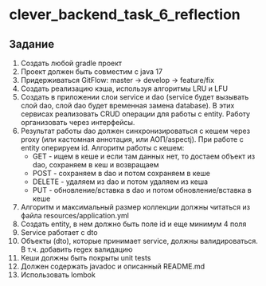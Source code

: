 # clever_backend_task_6_reflection

## Задание
1. Создать любой gradle проект
2. Проект должен быть совместим с java 17
3. Придерживаться GitFlow: master -> develop -> feature/fix
4. Создать реализацию кэша, используя алгоритмы LRU и LFU
5. Создать в приложении слои service и dao (service будет вызывать слой dao, слой dao будет временная замена database). В этих сервисах реализовать CRUD операции для работы с entity. Работу организовать через интерфейсы.
6. Результат работы dao должен синхронизироваться с кешем через proxy (или кастомная аннотация, или АОП/aspectj). При работе с entity оперируем id. Алгоритм работы с кешем:
    - GET - ищем в кеше и если там данных нет, то достаем объект из dao, сохраняем в кеш и возвращаем
    - POST - сохраняем в dao и потом сохраняем в кеше
    - DELETE - удаляем из dao и потом удаляем из кеша
    - PUT - обновление/вставка в dao и потом обновление/вставка в кеше
7. Алгоритм и максимальный размер коллекции должны читаться из файла resources/application.yml
8. Создать entity, в нем должно быть поле id и еще минимум 4 поля
9. Service работает с dto
10. Объекты (dto), которые принимает service, должны валидироваться. В т.ч. добавить regex валидацию
11. Кеши должны быть покрыты unit tests
12. Должен содержать javadoc и описанный README.md
13. Использовать lombok


